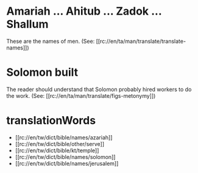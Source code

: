 # Amariah ... Ahitub ... Zadok ... Shallum

These are the names of men. (See: [[rc://en/ta/man/translate/translate-names]])

# Solomon built

The reader should understand that Solomon probably hired workers to do the work. (See: [[rc://en/ta/man/translate/figs-metonymy]])

# translationWords

* [[rc://en/tw/dict/bible/names/azariah]]
* [[rc://en/tw/dict/bible/other/serve]]
* [[rc://en/tw/dict/bible/kt/temple]]
* [[rc://en/tw/dict/bible/names/solomon]]
* [[rc://en/tw/dict/bible/names/jerusalem]]